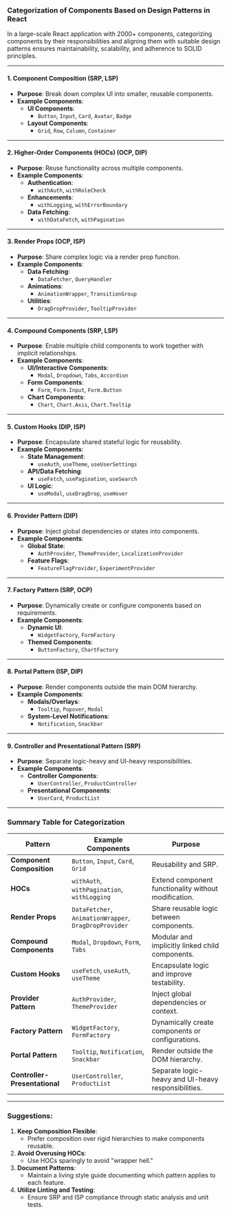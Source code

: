 ### Categorization of Components Based on Design Patterns in React

In a large-scale React application with 2000+ components, categorizing components by their responsibilities and aligning them with suitable design patterns ensures maintainability, scalability, and adherence to SOLID principles.

---

#### **1. Component Composition (SRP, LSP)**

- **Purpose**: Break down complex UI into smaller, reusable components.
- **Example Components**:
    - **UI Components**:
        - `Button`, `Input`, `Card`, `Avatar`, `Badge`
    - **Layout Components**:
        - `Grid`, `Row`, `Column`, `Container`

---

#### **2. Higher-Order Components (HOCs) (OCP, DIP)**

- **Purpose**: Reuse functionality across multiple components.
- **Example Components**:
    - **Authentication**:
        - `withAuth`, `withRoleCheck`
    - **Enhancements**:
        - `withLogging`, `withErrorBoundary`
    - **Data Fetching**:
        - `withDataFetch`, `withPagination`

---

#### **3. Render Props (OCP, ISP)**

- **Purpose**: Share complex logic via a render prop function.
- **Example Components**:
    - **Data Fetching**:
        - `DataFetcher`, `QueryHandler`
    - **Animations**:
        - `AnimationWrapper`, `TransitionGroup`
    - **Utilities**:
        - `DragDropProvider`, `TooltipProvider`

---

#### **4. Compound Components (SRP, LSP)**

- **Purpose**: Enable multiple child components to work together with implicit relationships.
- **Example Components**:
    - **UI/Interactive Components**:
        - `Modal`, `Dropdown`, `Tabs`, `Accordion`
    - **Form Components**:
        - `Form`, `Form.Input`, `Form.Button`
    - **Chart Components**:
        - `Chart`, `Chart.Axis`, `Chart.Tooltip`

---

#### **5. Custom Hooks (DIP, ISP)**

- **Purpose**: Encapsulate shared stateful logic for reusability.
- **Example Components**:
    - **State Management**:
        - `useAuth`, `useTheme`, `useUserSettings`
    - **API/Data Fetching**:
        - `useFetch`, `usePagination`, `useSearch`
    - **UI Logic**:
        - `useModal`, `useDragDrop`, `useHover`

---

#### **6. Provider Pattern (DIP)**

- **Purpose**: Inject global dependencies or states into components.
- **Example Components**:
    - **Global State**:
        - `AuthProvider`, `ThemeProvider`, `LocalizationProvider`
    - **Feature Flags**:
        - `FeatureFlagProvider`, `ExperimentProvider`

---

#### **7. Factory Pattern (SRP, OCP)**

- **Purpose**: Dynamically create or configure components based on requirements.
- **Example Components**:
    - **Dynamic UI**:
        - `WidgetFactory`, `FormFactory`
    - **Themed Components**:
        - `ButtonFactory`, `ChartFactory`

---

#### **8. Portal Pattern (ISP, DIP)**

- **Purpose**: Render components outside the main DOM hierarchy.
- **Example Components**:
    - **Modals/Overlays**:
        - `Tooltip`, `Popover`, `Modal`
    - **System-Level Notifications**:
        - `Notification`, `Snackbar`

---

#### **9. Controller and Presentational Pattern (SRP)**

- **Purpose**: Separate logic-heavy and UI-heavy responsibilities.
- **Example Components**:
    - **Controller Components**:
        - `UserController`, `ProductController`
    - **Presentational Components**:
        - `UserCard`, `ProductList`

---

### Summary Table for Categorization

| **Pattern**                   | **Example Components**                                | **Purpose**                                          |
| ----------------------------- | ----------------------------------------------------- | ---------------------------------------------------- |
| **Component Composition**     | `Button`, `Input`, `Card`, `Grid`                     | Reusability and SRP.                                 |
| **HOCs**                      | `withAuth`, `withPagination`, `withLogging`           | Extend component functionality without modification. |
| **Render Props**              | `DataFetcher`, `AnimationWrapper`, `DragDropProvider` | Share reusable logic between components.             |
| **Compound Components**       | `Modal`, `Dropdown`, `Form`, `Tabs`                   | Modular and implicitly linked child components.      |
| **Custom Hooks**              | `useFetch`, `useAuth`, `useTheme`                     | Encapsulate logic and improve testability.           |
| **Provider Pattern**          | `AuthProvider`, `ThemeProvider`                       | Inject global dependencies or context.               |
| **Factory Pattern**           | `WidgetFactory`, `FormFactory`                        | Dynamically create components or configurations.     |
| **Portal Pattern**            | `Tooltip`, `Notification`, `Snackbar`                 | Render outside the DOM hierarchy.                    |
| **Controller-Presentational** | `UserController`, `ProductList`                       | Separate logic-heavy and UI-heavy responsibilities.  |

---

### Suggestions:

1. **Keep Composition Flexible**:
    - Prefer composition over rigid hierarchies to make components reusable.
2. **Avoid Overusing HOCs**:
    - Use HOCs sparingly to avoid "wrapper hell."
3. **Document Patterns**:
    - Maintain a living style guide documenting which pattern applies to each feature.
4. **Utilize Linting and Testing**:
    - Ensure SRP and ISP compliance through static analysis and unit tests.
